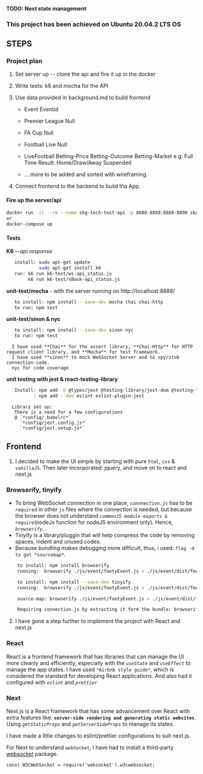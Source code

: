 #### TODO: Next state management


### This project has been achieved on Ubuntu 20.04.2 LTS OS

## STEPS

### Project plan
1. Set server up -- clone the api and fire it up in the docker
    
2. Write tests: k6 and mocha for the API

3. Use data provided in background.md to build frontend
   * Event                            Eventid     
	* Premier League                     Null
	* FA Cup                             Null
	* Football Live                      Null
	
	* LiveFootball  Betting-Price   Betting-Outcome  Betting-Market
                                                     e.g: Full Time Result: Home/Draw/Away
													      Suspended
    
   * ....more to be added and sorted with wireframing.


4. Connect frontend to the backend to build tha App.




  #### Fire up the server/api
  ```bash 
  docker run -it --rm --name sbg-tech-test-api -p 8888-8890:8888-8890 sbgtechtest/api:2.0.0
  or
  docker-compose up
  ```

  #### Tests
   **K6** --*api response*
   ```bash
      install: sudo apt-get update
               sudo apt-get install k6
      run: k6 run k6-test/ws-api_status.js
           k6 run k6-test/sBook-api_status.js
   ```

   **unit-test/mocha**
     - with the server running on http://localhost:8888/
   ```bash 
      to install: npm install --save-dev mocha chai chai-http
      to run: npm test
   ```
   **unit-test/sinon & nyc**
   ```bash
      to install: npm install --save-dev sinon nyc
      to run: npm test
   ```
      I have used **Chai** for the assert library, **Chai-Http** for HTTP request client library, and **Mocha** for test framework.
      I have used **sinon** to mock WebSocket Server and to spy/stub connection-code.
      nyc for code coverage

**unit testing with jest & react-testing-library**
   ```bash
      Install: npm add -D @types/jest @testing-library/jest-dom @testing-library/react babel-jest jest-css-modules jest
             : npm add --dev eslint eslint-plugin-jest
   ```
      Library set up:
       There is a need for a few configurations  
       @ `*config/.babelrc*`
         `*config/jest.config.js*`
         `*config/jest.setup.js*`

   
  ## Frontend
  1. I decided to make the UI simple by starting with pure `html`, `css` & `vanillaJS`. Then later incorporated: jquery, and move on to react and next.js

   ### Browserify, tinyify
  *  To bring WebSocket connection in one place, *`connnection.js`* has to be *`required`* in other *`js`* files where the connection is needed, but because the browser does not understand *`commonJS module-exports & require`*(nodeJs function for nodeJS environment only). Hence, *`browserify`*...
  *  Tinyify is a library/pluggin that will help compress the code by removing spaces, indent and unused codes.
  *  Because bundling makes debugging more difficult, thus, i used: `flag -d to get *sourcemap*`.
  ```bash
      to install: npm install browserify
      running:  browserify ./js/event/footyEvent.js > ./js/event/dist/footyEventBundle.js

      to install: npm install --save-dev tinyify
      running:  browserify ./js/event/footyEvent.js > ./js/event/dist/footyEventBundle.js --pluggin tinyify

      source-map: browserify ./js/event/footyEvent.js > ./js/event/dist/footyEventBundle.js -d

      Requiring connection.js by extracting it form the bundle: browserify ./js/event/footyEvent.js -x ./js/connection.js > ./js/event/dist/footyEventBundle.js
   ```
  2. I have gone a step further to implement the project with React and next.js
  ### React
  React is a frontend framework that has libraries that can manage the UI more cleanly and efficiently, especially with the *`useState`* and *`useEffect`* to manage the app states.
 I have used `*Airbnb style guide*`, which is considered the standard for developing React applications. And also had it configured with *`eslint`* and *`prettier`*

 ### Next
 Next.js is a React framework that has some advancement over React with extra features like: **`server-side rendering and generating static websites`**. Using *`getStaticProps`* and *`getServerSideProps`* to manage its states.


 I have made a little changes to eslint/prettier configurations to suit next.js.

 For Next to understand `webSocket`, I have had to install a third-party [websocket](https://www.npmjs.com/package/websocket) package.
 ```
 const W3CWebSocket = require('websocket').w3cwebsocket;
 ```

